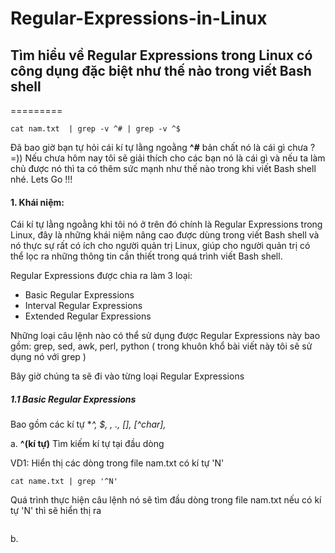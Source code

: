 # Regular-Expressions-in-Linux
## Tìm hiểu về Regular Expressions trong Linux có công dụng đặc biệt như thế nào trong viết Bash shell
=========

```
cat nam.txt  | grep -v ^# | grep -v ^$
```

Đã bao giờ bạn tự hỏi cái kí tự lằng ngoằng **^#** bản chất nó là cái gì chưa ? =)) Nếu chưa hôm nay tôi sẽ giải thích cho các bạn nó là cái gì và nếu ta làm chủ được nó thì ta có thêm sức mạnh như thế nào trong khi viết Bash shell nhé. Lets Go !!!

#### 1. Khái niệm:

Cái kí tự lằng ngoằng khi tôi nó ở trên đó chính là Regular Expressions trong Linux, đây là những khái niệm nâng cao được dùng trong viết Bash shell và nó thực sự rất có ích cho người quản trị Linux, giúp cho người quản trị có thể lọc ra những thông tin cần thiết trong quá trình viết Bash shell.

Regular Expressions được chia ra làm 3 loại:
- Basic Regular Expressions 
- Interval Regular Expressions
- Extended Regular Expressions

Những loại câu lệnh nào có thể sử dụng được Regular Expressions này bao gồm: grep, sed, awk, perl, python ( trong khuôn khổ bài viết này tôi sẽ sử dụng nó với grep )

Bây giờ chúng ta sẽ đi vào từng loại Regular Expressions

##### 1.1 Basic Regular Expressions

Bao gồm các kí tự **^, $, *, ., [], [^char], <word>** 

a. **^(kí tự)** Tìm kiếm kí tự tại đầu dòng

VD1: Hiển thị các dòng trong file nam.txt có kí tự 'N'
```
cat name.txt | grep '^N'
```
Quá trình thực hiện câu lệnh nó sẽ tìm đầu dòng trong file nam.txt nếu có kí tự 'N' thì sẽ hiển thị ra

<img class="image__pic js-image-pic" src="http://i.imgur.com/KOCzAOh.png" alt="" id="screenshot-image">

b. 



